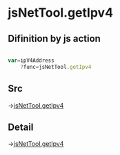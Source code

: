 # jsNetTool.getIpv4

## Difinition by js action

```js.js

var=ipV4Address
	?func=jsNetTool.getIpv4

```

## Src

->[jsNetTool.getIpv4](https://github.com/puutaro/CommandClick/blob/master/app/src/main/java/com/puutaro/commandclick/fragment_lib/terminal_fragment/js_interface/JsNetTool.kt#L13)

## Detail

->[jsNetTool.getIpv4](https://github.com/puutaro/CommandClick/blob/master/md/developer/js_interface/details/JsNetTool/getIpv4.md)
